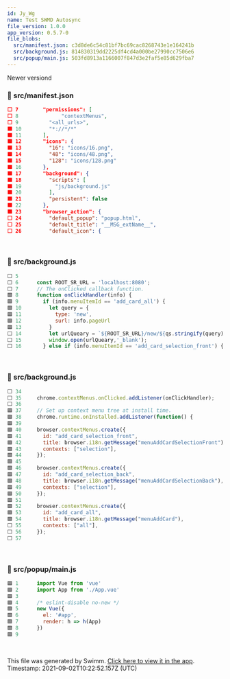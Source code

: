```yaml
---
id: Jy_Wg
name: Test SWMD Autosync
file_version: 1.0.0
app_version: 0.5.7-0
file_blobs:
  src/manifest.json: c3d8de6c54c81bf7bc69cac8268743e1e164241b
  src/background.js: 814830319dd2225df4cd4a000be27990cc7506e6
  src/popup/main.js: 503fd8913a1166007f847d3e2faf5e85d629fba7
---
```


Newer versiond
<!-- NOTE-swimm-snippet: the lines below links your snippet to Swimm -->
### 📄 src/manifest.json
```json
⬜ 7        "permissions": [
⬜ 8              "contextMenus",
⬜ 9          "<all_urls>",
🟩 10         "*://*/*"
🟩 11       ],
🟩 12       "icons": {
🟩 13         "16": "icons/16.png",
🟩 14         "48": "icons/48.png",
🟩 15         "128": "icons/128.png"
🟩 16       },
🟩 17       "background": {
🟩 18         "scripts": [
🟩 19           "js/background.js"
🟩 20         ],
🟩 21         "persistent": false
🟩 22       },
🟩 23       "browser_action": {
⬜ 24         "default_popup": "popup.html",
⬜ 25         "default_title": "__MSG_extName__",
⬜ 26         "default_icon": {
```

<br/>

<!-- NOTE-swimm-snippet: the lines below links your snippet to Swimm -->
### 📄 src/background.js
```javascript
⬜ 5      
⬜ 6      const ROOT_SR_URL = 'localhost:8080';
⬜ 7      // The onClicked callback function.
🟩 8      function onClickHandler(info) {
🟩 9        if (info.menuItemId == 'add_card_all') {
🟩 10         let query = {
🟩 11           type: 'new',
🟩 12           surl: info.pageUrl
🟩 13         }
⬜ 14         let urlQueary = `${ROOT_SR_URL}/new/${qs.stringify(query)}`;
⬜ 15         window.open(urlQueary,'_blank');
⬜ 16       } else if (info.menuItemId == 'add_card_selection_front') {
```

<br/>

<!-- NOTE-swimm-snippet: the lines below links your snippet to Swimm -->
### 📄 src/background.js
```javascript
⬜ 34     
⬜ 35     chrome.contextMenus.onClicked.addListener(onClickHandler);
⬜ 36     
🟩 37     // Set up context menu tree at install time.
🟩 38     chrome.runtime.onInstalled.addListener(function() {
🟩 39     
🟩 40     browser.contextMenus.create({
🟩 41       id: "add_card_selection_front",
🟩 42       title: browser.i18n.getMessage("menuAddCardSelectionFront"),
🟩 43       contexts: ["selection"],
🟩 44     });
🟩 45     
🟩 46     browser.contextMenus.create({
🟩 47       id: "add_card_selection_back",
🟩 48       title: browser.i18n.getMessage("menuAddCardSelectionBack"),
🟩 49       contexts: ["selection"],
🟩 50     });
🟩 51     
🟩 52     browser.contextMenus.create({
🟩 53       id: "add_card_all",
🟩 54       title: browser.i18n.getMessage("menuAddCard"),
⬜ 55       contexts: ["all"],
⬜ 56     });
⬜ 57     
```

<br/>

<!-- NOTE-swimm-snippet: the lines below links your snippet to Swimm -->
### 📄 src/popup/main.js
```javascript
🟩 1      import Vue from 'vue'
🟩 2      import App from './App.vue'
🟩 3      
🟩 4      /* eslint-disable no-new */
🟩 5      new Vue({
🟩 6        el: '#app',
🟩 7        render: h => h(App)
🟩 8      })
🟩 9      
```

<br/>

This file was generated by Swimm. [Click here to view it in the app](http://localhost:5000/#/repos/Z2l0aHViJTNBJTNBc3ItZXh0ZW5zaW9uJTNBJTNBZG91ZWs=/docs/Jy_Wg). Timestamp: 2021-09-02T10:22:52.157Z (UTC)